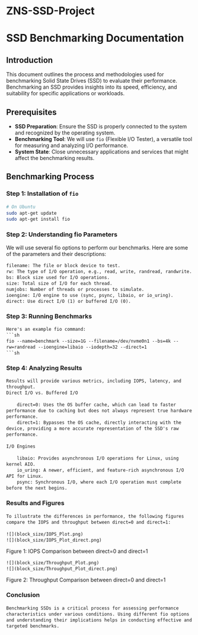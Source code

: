 # ZNS-SSD-Project

# SSD Benchmarking Documentation

## Introduction

This document outlines the process and methodologies used for benchmarking Solid State Drives (SSD) to evaluate their performance. Benchmarking an SSD provides insights into its speed, efficiency, and suitability for specific applications or workloads.

## Prerequisites

- **SSD Preparation**: Ensure the SSD is properly connected to the system and recognized by the operating system.
- **Benchmarking Tool**: We will use `fio` (Flexible I/O Tester), a versatile tool for measuring and analyzing I/O performance.
- **System State**: Close unnecessary applications and services that might affect the benchmarking results.

## Benchmarking Process

### Step 1: Installation of `fio`

```sh
# On Ubuntu
sudo apt-get update
sudo apt-get install fio
```

### Step 2: Understanding fio Parameters

We will use several fio options to perform our benchmarks. Here are some of the parameters and their descriptions:

    filename: The file or block device to test.
    rw: The type of I/O operation, e.g., read, write, randread, randwrite.
    bs: Block size used for I/O operations.
    size: Total size of I/O for each thread.
    numjobs: Number of threads or processes to simulate.
    ioengine: I/O engine to use (sync, psync, libaio, or io_uring).
    direct: Use direct I/O (1) or buffered I/O (0).

### Step 3: Running Benchmarks

    Here's an example fio command:
    ```sh
    fio --name=benchmark --size=1G --filename=/dev/nvme0n1 --bs=4k --rw=randread --ioengine=libaio --iodepth=32 --direct=1
    ```sh

### Step 4: Analyzing Results

    Results will provide various metrics, including IOPS, latency, and throughput.
    Direct I/O vs. Buffered I/O

        direct=0: Uses the OS buffer cache, which can lead to faster performance due to caching but does not always represent true hardware performance.
        direct=1: Bypasses the OS cache, directly interacting with the device, providing a more accurate representation of the SSD's raw performance.

    I/O Engines

        libaio: Provides asynchronous I/O operations for Linux, using kernel AIO.
        io_uring: A newer, efficient, and feature-rich asynchronous I/O API for Linux.
        psync: Synchronous I/O, where each I/O operation must complete before the next begins.

### Results and Figures

    To illustrate the differences in performance, the following figures compare the IOPS and throughput between direct=0 and direct=1:

    ![](block_size/IOPS_Plot.png)
    ![](block_size/IOPS_Plot_direct.png)

Figure 1: IOPS Comparison between direct=0 and direct=1

    ![](block_size/Throughput_Plot.png)
    ![](block_size/Throughput_Plot_direct.png)

Figure 2: Throughput Comparison between direct=0 and direct=1

### Conclusion

    Benchmarking SSDs is a critical process for assessing performance characteristics under various conditions. Using different fio options and understanding their implications helps in conducting effective and targeted benchmarks.
